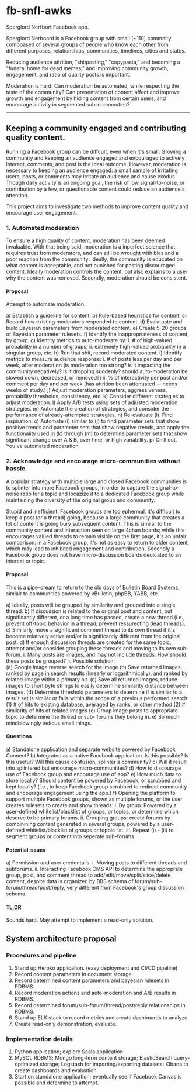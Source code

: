 # fb-snfl-awks
Sperglord Nerfbort Facebook app.

Sperglord Nerboard is a Facebook group with small (~110) commnity compoased
of several groups of people who know each other from different purposes, 
relationships, communities, timelines, cities and states.

Reducing audience attrition, "shitposting," "copypasta," and becoming a
"funeral home for dead memes," and improving community growth, engagement,
and ratio of quality posts is important. 

Moderation is hard. Can moderation be automated, while respecting the taste
of the community? Can presentation of content affect and improve growth and
engagement by hiding content from certain users, and encourage activity in
segmented sub-commnuties? 

---

## Keeping a community engaged and contributing quality content.

Running a Facebook group can be diffcult, even when it's small. Growing a
community and keeping an audience engaged and encouraged to actively
interact, comments, and post is the ideal outcome. However, moderation is
necessary to keeping an audience engaged: a small sample of irritating
users, posts, or comments may irritate an audience and cause exodus. Though
daily activity is an ongoing goal, the risk of low signal-to-noise, or
contribution by a few, or questionable content could reduce an audience's
attention.

This project aims to investigate two methods to improve content quality and
encourage user engagement.

### 1. Automated moderation

To ensure a high quality of content, moderation has been deemed invaluable.
With that being said, moderation is a inperfect science that requires trust
from moderators, and can still be wrought with bias and a poor reaction from
the community: ideally, the community is educated on what content is acceptable,
and not punished for posting discouraged content. Ideally moderation controls
the content, but also explains to a user why the content was removed. Secondly,
moderation should be consistent. 

#### Proposal

Attempt to automate moderation.

  a) Establish a guideline for content.
  b) Rule-based heuristics for content.
  c) Record how existing moderators responded to content.
  d) Evalatuate and build Bayesian parameters from moderated content.
  e) Create 5-20 groups of Bayesian parameter rulesets.
  f) Identify the inappropriateness of content, by group.
  g) Identity metrics to auto-moderate by: 
     i.  # of high-valued probability in a number of groups,
     ii. extremely high-valued probability in a singular group,
     etc.
  h) Run that shit, record moderated content.
  i) Identify metrics to measure audience response:
     i.  # of posts less per day and per week, after moderation
         (is moderation too strong?
         is it impacting the community negatively?
         is it dropping suddenly?
         should auto-moderation be slowed down, decreased, or removed?)
     ii. % of interactivity per post and/or comment per day and per week
         (has attrition been attenuated -- needs weeks of study.)
  j) Adjust moderation parameters, aggressiveness, probability thresholds,
     consistency, etc.
  k) Consider different strategies to adjust moderation.
  l) Apply A/B tests using sets of adjusted moderation strategies.
  m) Automate the creation of strategies, and consider the performance 
     of already-attempted strategies.
  n) Re-evaluate (i). Find inspiration.
  o) Automate (i) similar to (j) to find parameter sets that show positive
     trends and parameter sets that show negative trends, and apply the
     functionality used in (k) through (m) to determine parameter sets that
     show significant change over A & B, over time, or high variability.
  p) Chill out. You've automated moderation.
  
### 2. Acknowledge and encourage micro-communities without hassle.

A popular strategy with multiple large and closed Facebook communities is
to splinter into more Facebook groups, in order to capture the signal-to-
noise ratio for a topic and locazize it to a dedicated Facebook group while
maintaining the diversity of the original group and community.

Stupid and inefficient. Facebook groups are too ephermal, it's difficult to
keep a post (or a thread) going, because a large community that creates a 
lot of content is going bury subsequent content. This is similar to the 
community content and interaction seen on large 4chan boards; while this
encourages valued threads to remain visible on the first page, it's an unfair
comparison: in a Facebook group, it's not as easy to return to older content,
which may lead to inhibited engagement and contribution. Secondly a Facebook
group does not have micro-discussion boards dedicated to an interest or
topic.

#### Proposal

This is a pipe-dream to return to the old days of Bulletin Board Systems,
simialr to communities powered by vBulletin, phpBB, YABB, etc.

  a) Ideally, posts will be grouped by similarity and grouped into a single thread.
  b) If discussion is related to the original post and content, but significantly
     different, or a long time has passed, create a new thread (i.e., prevent
     off-topic behavior in a thread; prevent ressurecting dead threads).
  c) Similarly, move a significant comment thread to its own thread if it's become
     relatively active and/or is significantly different from the original post.
  d) If enough discussion threads are created for the same topic, attempt and/or
     consider grouping these threads and moving to its own sub-forum.
     i.  Many posts are images, and may not include threads. How should these posts
         be grouped? 
     ii. Possible solution:  
         (a) Google image reverse search for the image
         (b) Save returned images, ranked by page in search results (linearly or
             logarithmically), and ranked by related-image within a primary hit.
         (c) Save all returned images, reduce images to short byte strings to easily
             determine similarity distance between images.
         (d) Determine threshold parameters to determine if is similar to a result
             set is similar or falls within the scope of a previous performed search:
             (1) # of hits to existing database, averaged by ranks, or other method
             (2) # similarity of hits of related images
         (e) Group image posts to appropriate topic to determine the thread or sub-
             forums they belong in.
  e) So much mindblowingly tedious small things.
  
#### Questions

  a)  Standalone application and separate website powered by Facebook Connect?
  b)  Integrated as a native Facebook application. Is this possible? Is this 
      useful? Will this cause confusion, splinter a community?
  c)  Will it result into splintered but encourage micro-communities?
  d)  How to discourage use of Facebook group and encourage use of app?
  e)  How much data to store locally? Should content be powered by Facebook, or
      scrubbed and kept locally? (i.e., to keep Facebook group scrubbed to
      redirect community and encourage engagement using the app.)
  f)  Opening the platform to support multiple Facebook groups, shown as multiple
      forums, or the user creates rulesets to create and show threads:
      i.   By group: Powered by a user-defined whitelist/blacklist of groups,
           or topics, or determine which deserve to be primary forums.
      ii.  Grouping groups: create forums by combinining content generated in 
           several groups, powered by a user-defined whitelist/blacklist
           of groups or topoic list.
      iii. Repeat (i) - (ii) to segment groups or content into seperate sub-forums.

#### Potential issues

  a)  Permission and user credentails.
      i.   Moving posts to different threads and subforums.
      ii.  Interacting Facebook CMS API to determine the approprate group, post, and
           comment thread to add/edit/move/split/slice/delete content, despite data 
           is organized by BBS schema of forum/sub-forum/thread/post/reply, very 
           different from Facebook's group discussion schema.

#### TL;DR

Sounds hard. May attempt to implement a read-only solution.
  
## System architecture proposal

### Procedures and pipeline

1.  Stand up Heroko application. (easy deployment and CI/CD pipeline)
2.  Record content parameters in document storage.
3.  Record determined content parameters and bayesian rulesets in RDBMS.
4.  Record moderation actions and auto-moderation and A/B results in RDBMS.
5.  Record determined forum/sub-forum/thread/post/reply relationships in RDBMS.
6.  Stand up ELK stack to record metrics and create dashboards to analyze.
7.  Create read-only demonstration, evaluate.

### Implementation details

1.  Python application; explore Scala application
2.  MySQL RDBMS; Mongo long-term content storage; ElasticSearch query-optimized
    storage; Logstash for importing/exporting datasets; Kibana to create dashboards
    and evaluation
3.  Start on standalone application; eventually see if Facebook Canvas is 
    possible and determine to attempt.
